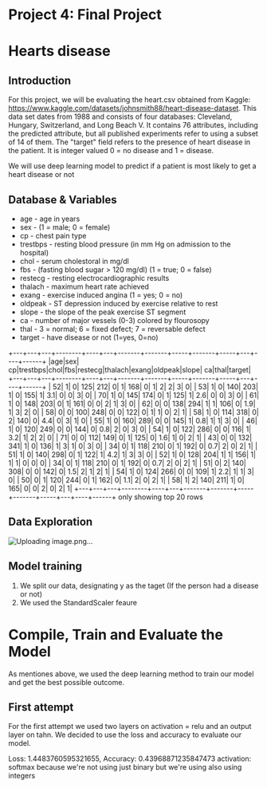 # Project 4: Final Project

# Hearts disease

## Introduction

For this project, we will be evaluating the heart.csv obtained from Kaggle: https://www.kaggle.com/datasets/johnsmith88/heart-disease-dataset. This data set dates from 1988 and consists of four databases: Cleveland, Hungary, Switzerland, and Long Beach V. It contains 76 attributes, including the predicted attribute, but all published experiments refer to using a subset of 14 of them. The "target" field refers to the presence of heart disease in the patient. It is integer valued 0 = no disease and 1 = disease.

We will use deep learning model to predict if a patient is most likely to get a heart disease or not


## Database & Variables 
- age - age in years 
- sex - (1 = male; 0 = female) 
- cp - chest pain type 
- trestbps - resting blood pressure (in mm Hg on admission to the hospital) 
- chol - serum cholestoral in mg/dl 
- fbs - (fasting blood sugar > 120 mg/dl) (1 = true; 0 = false) 
- restecg - resting electrocardiographic results 
- thalach - maximum heart rate achieved 
- exang - exercise induced angina (1 = yes; 0 = no) 
- oldpeak - ST depression induced by exercise relative to rest 
- slope - the slope of the peak exercise ST segment 
- ca - number of major vessels (0-3) colored by flourosopy 
- thal - 3 = normal; 6 = fixed defect; 7 = reversable defect 
- target - have disease or not (1=yes, 0=no)

+---+---+---+--------+----+---+-------+-------+-----+-------+-----+---+----+------+
|age|sex| cp|trestbps|chol|fbs|restecg|thalach|exang|oldpeak|slope| ca|thal|target|
+---+---+---+--------+----+---+-------+-------+-----+-------+-----+---+----+------+
| 52|  1|  0|     125| 212|  0|      1|    168|    0|      1|    2|  2|   3|     0|
| 53|  1|  0|     140| 203|  1|      0|    155|    1|    3.1|    0|  0|   3|     0|
| 70|  1|  0|     145| 174|  0|      1|    125|    1|    2.6|    0|  0|   3|     0|
| 61|  1|  0|     148| 203|  0|      1|    161|    0|      0|    2|  1|   3|     0|
| 62|  0|  0|     138| 294|  1|      1|    106|    0|    1.9|    1|  3|   2|     0|
| 58|  0|  0|     100| 248|  0|      0|    122|    0|      1|    1|  0|   2|     1|
| 58|  1|  0|     114| 318|  0|      2|    140|    0|    4.4|    0|  3|   1|     0|
| 55|  1|  0|     160| 289|  0|      0|    145|    1|    0.8|    1|  1|   3|     0|
| 46|  1|  0|     120| 249|  0|      0|    144|    0|    0.8|    2|  0|   3|     0|
| 54|  1|  0|     122| 286|  0|      0|    116|    1|    3.2|    1|  2|   2|     0|
| 71|  0|  0|     112| 149|  0|      1|    125|    0|    1.6|    1|  0|   2|     1|
| 43|  0|  0|     132| 341|  1|      0|    136|    1|      3|    1|  0|   3|     0|
| 34|  0|  1|     118| 210|  0|      1|    192|    0|    0.7|    2|  0|   2|     1|
| 51|  1|  0|     140| 298|  0|      1|    122|    1|    4.2|    1|  3|   3|     0|
| 52|  1|  0|     128| 204|  1|      1|    156|    1|      1|    1|  0|   0|     0|
| 34|  0|  1|     118| 210|  0|      1|    192|    0|    0.7|    2|  0|   2|     1|
| 51|  0|  2|     140| 308|  0|      0|    142|    0|    1.5|    2|  1|   2|     1|
| 54|  1|  0|     124| 266|  0|      0|    109|    1|    2.2|    1|  1|   3|     0|
| 50|  0|  1|     120| 244|  0|      1|    162|    0|    1.1|    2|  0|   2|     1|
| 58|  1|  2|     140| 211|  1|      0|    165|    0|      0|    2|  0|   2|     1|
+---+---+---+--------+----+---+-------+-------+-----+-------+-----+---+----+------+
only showing top 20 rows

## Data Exploration

![Uploading image.png…]()

## Model training

1. We split our data, designating y as the taget (If the person had a disease or not)
2. We used the StandardScaler feaure

# Compile, Train and Evaluate the Model
As mentiones above, we used the deep learning method to train our model and get the best possible outcome.

## First attempt
For the first attempt we used two layers on activation = relu and an output layer on tahn. We decided to use the loss and accuracy to evaluate our model.

Loss: 1.4483760595321655, Accuracy: 0.43968871235847473
activation: softmax because we're not using just binary but we're using also using integers
